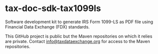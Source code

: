 # tax-doc-sdk-tax1099ls

Software development kit to generate IRS Form 1099-LS as PDF file using Financial Data Exchange (FDX) standards.

This GitHub project is public but the Maven repositories on which it relies are private. Contact info@taxdataexchange.org for access to the Maven repositories.

